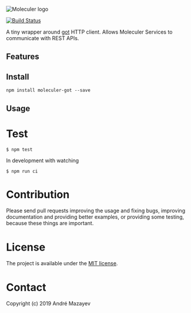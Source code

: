 ![Moleculer logo](http://moleculer.services/images/banner.png)

[![Build Status](https://travis-ci.org/AndreMaz/moleculer-got.svg?branch=master)](https://travis-ci.org/AndreMaz/moleculer-got)

A tiny wrapper around [got](https://github.com/sindresorhus/got) HTTP client. Allows Moleculer Services to communicate with REST APIs.

## Features

## Install

```
npm install moleculer-got --save
```

## Usage

# Test

```
$ npm test
```

In development with watching

```
$ npm run ci
```

# Contribution

Please send pull requests improving the usage and fixing bugs, improving documentation and providing better examples, or providing some testing, because these things are important.

# License

The project is available under the [MIT license](https://tldrlegal.com/license/mit-license).

# Contact

Copyright (c) 2019 André Mazayev
